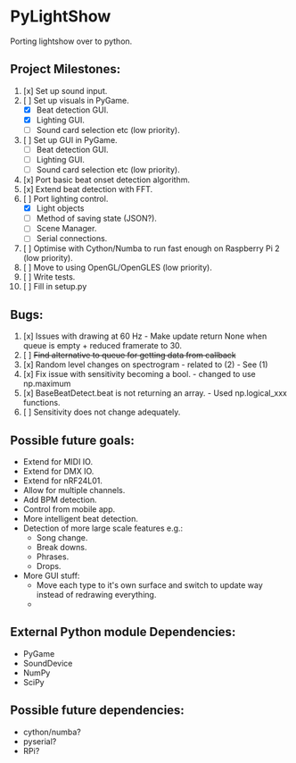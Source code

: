 # PyLightShow
Porting lightshow over to python.

## Project Milestones:
1. [x] Set up sound input.
2. [ ] Set up visuals in PyGame.
    - [x] Beat detection GUI.
    - [x] Lighting GUI.
    - [ ] Sound card selection etc (low priority).
3. [ ] Set up GUI in PyGame.
    - [ ] Beat detection GUI.
    - [ ] Lighting GUI.
    - [ ] Sound card selection etc (low priority).
4. [x] Port basic beat onset detection algorithm.
5. [x] Extend beat detection with FFT.
6. [ ] Port lighting control.
    - [x] Light objects
    - [ ] Method of saving state (JSON?).
    - [ ] Scene Manager.
    - [ ] Serial connections.
7. [ ] Optimise with Cython/Numba to run fast enough on Raspberry Pi 2 (low priority).
8. [ ] Move to using OpenGL/OpenGLES (low priority).
9. [ ] Write tests.
10. [ ] Fill in setup.py

## Bugs:
1. [x] Issues with drawing at 60 Hz - Make update return None when queue is empty + reduced framerate to 30.
2. [ ] ~~Find alternative to queue for getting data from callback~~
3. [x] Random level changes on spectrogram - related to (2) - See (1)
4. [x] Fix issue with sensitivity becoming a bool. - changed to use np.maximum
5. [x] BaseBeatDetect.beat is not returning an array. - Used np.logical_xxx functions.
6. [ ] Sensitivity does not change adequately.

## Possible future goals:
- Extend for MIDI IO.
- Extend for DMX IO.
- Extend for nRF24L01.
- Allow for multiple channels.
- Add BPM detection.
- Control from mobile app.
- More intelligent beat detection.
- Detection of more large scale features e.g.:
    - Song change.
    - Break downs.
    - Phrases.
    - Drops.
- More GUI stuff:
    - Move each type to it's own surface and switch to update way instead of redrawing everything.
    -

## External Python module Dependencies:
- PyGame
- SoundDevice
- NumPy
- SciPy

## Possible future dependencies:
- cython/numba?
- pyserial?
- RPi?